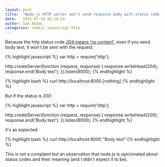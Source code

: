 ```yaml
---
layout: post
title:  "Node.js HTTP server won't send response body with status code: 204"
date:   2015-07-10 16:19:24
author: Sam Adams
categories: nodejs javascript http
---
```


Because the http status code [*204* means 'no content'][http-rfc], even if you send body text, it won't be sent with the request:

{% highlight javascript %}
var http = require('http');

http.createServer(function (request, response) {
  response.writeHead(204);
  response.end('Body text');
}).listen(8000);
{% endhighlight %}

{% highlight bash %}
curl http://localhost:8000
[nothing]
{% endhighlight %}

But if the status is *200*:

{% highlight javascript %}
var http = require('http');

http.createServer(function (request, response) {
  response.writeHead(200);
  response.end('Body text');
}).listen(8000);
{% endhighlight %}

it's as expected:

{% highlight bash %}
curl http://localhost:8000
"Body text"
{% endhighlight %}

This is not a complaint but an observation that node.js is opinionated about status codes and their meaning 
(and I didn't expect it to be).

[http-rfc]: http://www.w3.org/Protocols/rfc2616/rfc2616-sec10.html
